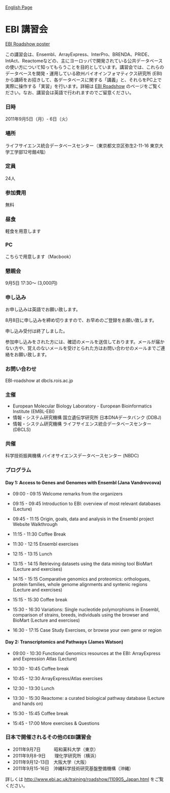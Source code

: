 [English Page](English.md)

# EBI 講習会
[EBI Roadshow poster](EBIposter.pdf)

この講習会は、Ensembl、ArrayExpress、InterPro、BRENDA、PRIDE、IntAct、Reactomeなどの、主にヨーロッパで開発されている公共データベースの使い方について知ってもらうことを目的としています。講習会では、これらのデータベースを開発・運用している欧州バイオインフォマティクス研究所 (EBI) から講師をお招きして、各データベースに関する「講義」と、それらをPC上で実際に操作する「実習」を行います。詳細は [EBI Roadshow](http://www.ebi.ac.uk/training/roadshow/) のページをご覧ください。なお、講習会は英語で行われますのでご留意ください。

### 日時
2011年9月5日（月）- 6日（火）
### 場所
ライフサイエンス統合データベースセンター（東京都文京区弥生2-11-16 東京大学工学部12号館4階）
### 定員
24人
### 参加費用
無料
### 昼食
軽食を用意します
### PC
こちらで用意します（Macbook）
### 懇親会
9月5日 17:30～ (3,000円)
### 申し込み
お申し込みは英語でお願い致します。 

8月8日に申し込みを締め切りますので、お早めのご登録をお願い致します。 

申し込み受付は終了しました。

参加申し込みをされた方には、確認のメールを送信しております。メールが届かない方や、覚えのないメールを受けとられた方はお問い合わせのメールまでご連絡をお願い致します。
### お問い合わせ
EBI-roadshow at dbcls.rois.ac.jp
### 主催
- European Molecular Biology Laboratory - European Bioinformatics Institute (EMBL-EBI) 
- 情報・システム研究機構 国立遺伝学研究所 日本DNAデータバンク (DDBJ) 
- 情報・システム研究機構 ライフサイエンス統合データベースセンター (DBCLS) 
### 共催
科学技術振興機構 バイオサイエンスデータベースセンター (NBDC)

### プログラム
#### Day 1: Access to Genes and Genomes with Ensembl (Jana Vandrovcova)
- 09:00 - 09:15 Welcome remarks from the organizers 
- 09:15 - 09:45 Introduction to EBI: overview of most relevant databases (Lecture) 
- 09:45 - 11:15 Origin, goals, data and analysis in the Ensembl project Website Walkthrough 
- 11:15 - 11:30 Coffee Break 
- 11:30 - 12:15 Ensembl exercises 

- 12:15 - 13:15 Lunch 

- 13:15 - 14:15 Retrieving datasets using the data mining tool BioMart (Lecture and exercises) 
- 14:15 - 15:15 Comparative genomics and proteomics: orthologues, protein families, whole genome alignments and syntenic regions (Lecture and exercises) 
- 15:15 - 15:30 Coffee break 
- 15:30 - 16:30 Variations: Single nucleotide polymorphisms in Ensembl, comparison of strains, breeds, individuals using the browser and BioMart (Lecture and exercises) 
- 16:30 - 17:15 Case Study Exercises, or browse your own gene or region

#### Day 2: Transcriptomics and Pathways (James Watson)
- 09:00 - 10:30 Functional Genomics resources at the EBI: ArrayExpress and Expression Atlas (Lecture) 
- 10:30 - 10:45 Coffee break 
- 10:45 - 12:30 ArrayExpress/Atlas exercises 

- 12:30 - 13:30 Lunch 

- 13:30 - 15:30 Reactome: a curated biological pathway database (Lecture and hands on) 
- 15:30 - 15:45 Coffee break 
- 15:45 - 17:00 More exercises & Questions 

### 日本で開催されるその他のEBI講習会
- 2011年9月7日　　　昭和薬科大学（東京） 
- 2011年9月8-9日　　理化学研究所（横浜） 
- 2011年9月12-13日　大阪大学（大阪） 
- 2011年9月15-16日　沖縄科学技術研究基盤整備機構（沖縄）

詳しくは http://www.ebi.ac.uk/training/roadshow/110905_Japan.html をご覧ください。
